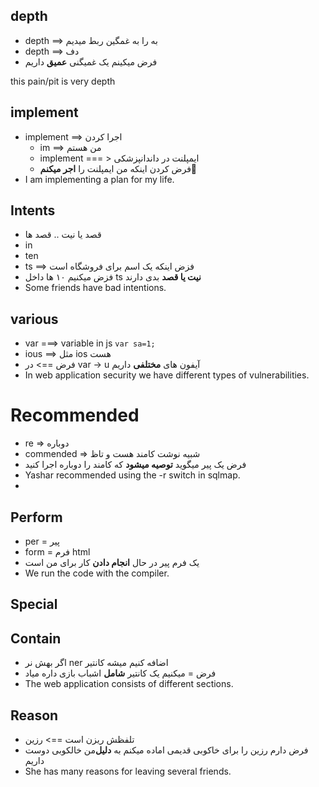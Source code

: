 ## depth  
- depth ==> به را به غمگین ربط میدیم 
- depth ==> دف
- فرض میکینم یک غمیگنی **عمیق** داریم

this pain/pit is very depth


## implement
 - implement ==>  اجرا کردن
	 - im ==> من هستم
	 - implement === >  ایمپلنت در داندانپزشکی
	 - فرض کردن اینکه من ایمپلنت را **اجر میکنم**🦷
- I am implementing a plan for my life.

## Intents 
- قصد یا نیت .. قصد ها
- in 
- ten 
- ts ==> فزض اینکه یک اسم برای فروشگاه است
- فزض میکنیم ۱۰ ها داخل ts **نیت یا قصد** بدی دارند
- Some friends have bad intentions.

## various 
- var ===> variable in js `var sa=1;`
- ious ==> مثل ios هست 
- فرض ==> در var -> u آیفون های **مختلفی** داریم
- In web application security we have different types of vulnerabilities.
# Recommended
- re => دوباره
- commended  => شبیه نوشت کامند هست و تاظ
- فرض یک پیر میگوید **توصیه میشود** که کامند را دوباره اجرا کنید 
- Yashar recommended using the -r switch in sqlmap.
- 



## Perform
- per = پیر 
- form = فرم html 
- یک فرم پیر در حال **انجام دادن** کار برای من است
- We run the code with the compiler.
## Special

## Contain
- اگر بهش نر ner  اضافه کنیم میشه کانتیر 
- فرض = میکنیم یک  کانتیر  **شامل**‌ اشباب بازی داره میاد 
- The web application consists of different sections.
## Reason
- تلفظش ریزن است ==> رزین 
- فرض دارم رزین را برای خاکوبی قدیمی اماده میکنم به **دلیل**‌من خالکوبی دوست داریم
- She has many reasons for leaving several friends.

